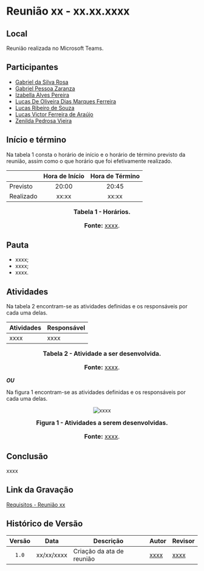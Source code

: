 # Reunião xx - xx.xx.xxxx

## Local

Reunião realizada no Microsoft Teams.

## Participantes

* [Gabriel da Silva Rosa](https://github.com/gabrielrosa09)
* [Gabriel Pessoa Zaranza](https://github.com/GZaranza)
* [Izabella Alves Pereira](https://github.com/izabellaalves)
* [Lucas De Oliveira Dias Marques Ferreira](https://github.com/LucasOliveiraDiasMarquesFerreira)
* [Lucas Ribeiro de Souza](https://github.com/lucassouzs)
* [Lucas Victor Ferreira de Araújo](https://github.com/Lucas13032003)
* [Zenilda Pedrosa Vieira](https://github.com/zenildavieira)

## Início e término

Na tabela 1 consta o horário de início e o horário de término previsto da reunião, assim como o que horário que foi efetivamente realizado.

<div align="center">

|               | Hora de Início   | Hora de Término   |
| ------------- | :--------------: | :---------------: |
| Previsto      |      20:00       |      20:45        |
| Realizado     |      xx:xx       |      xx:xx        |

<font size="3"><p style="text-align: center"><b>Tabela 1 - Horários.</b></p></font>
<font size="3"><p style="text-align: center"><b>Fonte:</b> [xxxx](https://github.com/xxxx).</p></font>

</div>

## Pauta

* xxxx;
* xxxx;
* xxxx.

## Atividades

Na tabela 2 encontram-se as atividades definidas e os responsáveis por cada uma delas.

<div align="center">

| Atividades       | Responsável   |
| ---------------- | ------------- |
| xxxx             | xxxx          |

<font size="3"><p style="text-align: center"><b>Tabela 2 - Atividade a ser desenvolvida.</b></p></font>
<font size="3"><p style="text-align: center"><b>Fonte:</b> [xxxx](https://github.com/xxxx).</p></font>

</div>

_**OU**_

Na figura 1 encontram-se as atividades definidas e os responsáveis por cada uma delas.

<div align="center">

![xxxx](xxxx)

<font size="3"><p style="text-align: center"><b>Figura 1 - Atividades a serem desenvolvidas.</b></p></font>
<font size="3"><p style="text-align: center"><b>Fonte:</b> [xxxx](https://github.com/xxxx).</p></font>

</div>

## Conclusão

xxxx

## Link da Gravação

[Requisitos - Reunião xx](xxxx)

## Histórico de Versão

| Versão | Data | Descrição | Autor | Revisor |
| :----: | ---- | --------- | ----- | ------- |
| `1.0`  |xx/xx/xxxx| Criação da ata de reunião | [xxxx](xxxx) |[xxxx](xxxx)  |
